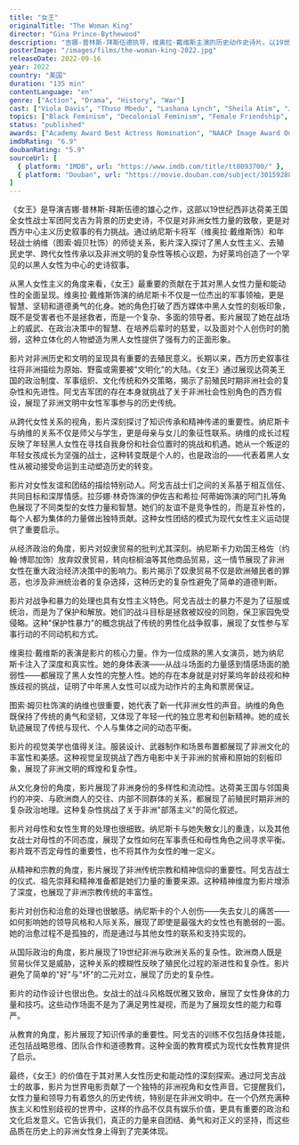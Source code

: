 ```yaml
---
title: "女王"
originalTitle: "The Woman King"
director: "Gina Prince-Bythewood"
description: "吉娜·普林斯-拜斯伍德执导，维奥拉·戴维斯主演的历史动作史诗片。以19世纪西非达荷美王国的全女性战士军团阿戈吉为背景，讲述将军纳尼斯卡训练新一代女战士保卫王国的故事。影片探讨了黑人女性力量、非洲历史叙事、去殖民主义以及女性军事领导力等重要主题。"
posterImage: "/images/films/the-woman-king-2022.jpg"
releaseDate: 2022-09-16
year: 2022
country: "美国"
duration: "135 min"
contentLanguage: "en"
genre: ["Action", "Drama", "History", "War"]
cast: ["Viola Davis", "Thuso Mbedu", "Lashana Lynch", "Sheila Atim", "John Boyega", "Hero Fiennes Tiffin", "Jordan Bolger"]
topics: ["Black Feminism", "Decolonial Feminism", "Female Friendship", "Historical Context", "Economic Empowerment", "Political Participation", "Cultural Identity", "Anti-Sexual Violence"]
status: "published"
awards: ["Academy Award Best Actress Nomination", "NAACP Image Award Outstanding Motion Picture", "Critics Choice Award Best Acting Ensemble", "Black Reel Award Outstanding Film"]
imdbRating: "6.9"
doubanRating: "5.9"
sourceUrl: [
  { platform: "IMDB", url: "https://www.imdb.com/title/tt8093700/" },
  { platform: "Douban", url: "https://movie.douban.com/subject/30159288/" }
]
---
```


《女王》是导演吉娜·普林斯-拜斯伍德的雄心之作，这部以19世纪西非达荷美王国全女性战士军团阿戈吉为背景的历史史诗，不仅是对非洲女性力量的致敬，更是对西方中心主义历史叙事的有力挑战。通过纳尼斯卡将军（维奥拉·戴维斯饰）和年轻战士纳维（图索·姆贝杜饰）的师徒关系，影片深入探讨了黑人女性主义、去殖民史学、跨代女性传承以及非洲文明的复杂性等核心议题，为好莱坞创造了一个罕见的以黑人女性为中心的史诗叙事。

从黑人女性主义的角度来看，《女王》最重要的贡献在于其对黑人女性力量和能动性的全面呈现。维奥拉·戴维斯饰演的纳尼斯卡不仅是一位杰出的军事领袖，更是智慧、坚韧和道德勇气的化身。她的角色打破了西方媒体中黑人女性的刻板印象，既不是受害者也不是拯救者，而是一个复杂、多面的领导者。影片展现了她在战场上的威武、在政治决策中的智慧、在培养后辈时的慈爱，以及面对个人创伤时的脆弱，这种立体化的人物塑造为黑人女性提供了强有力的正面形象。

影片对非洲历史和文明的呈现具有重要的去殖民意义。长期以来，西方历史叙事往往将非洲描绘为原始、野蛮或需要被"文明化"的大陆。《女王》通过展现达荷美王国的政治制度、军事组织、文化传统和外交策略，揭示了前殖民时期非洲社会的复杂性和先进性。阿戈吉军团的存在本身就挑战了关于非洲社会性别角色的西方假设，展现了非洲文明中女性军事参与的历史传统。

从跨代女性关系的视角，影片深刻探讨了知识传承和精神传递的重要性。纳尼斯卡与纳维的关系不仅是师父与学生，更是母亲与女儿的象征性联系。纳维的成长过程反映了年轻黑人女性在寻找自我身份和社会位置时的挑战和机遇。她从一个叛逆的年轻女孩成长为坚强的战士，这种转变既是个人的，也是政治的——代表着黑人女性从被动接受命运到主动塑造历史的转变。

影片对女性友谊和团结的描绘特别动人。阿戈吉战士们之间的关系基于相互信任、共同目标和深厚情感。拉莎娜·林奇饰演的伊佐吉和希拉·阿蒂姆饰演的阿门扎等角色展现了不同类型的女性力量和智慧。她们的友谊不是竞争性的，而是互补性的，每个人都为集体的力量做出独特贡献。这种女性团结的模式为现代女性主义运动提供了重要启示。

从经济政治的角度，影片对奴隶贸易的批判尤其深刻。纳尼斯卡力劝国王格佐（约翰·博耶加饰）放弃奴隶贸易，转向棕榈油等其他商品贸易，这一情节展现了非洲女性在重大政治经济决策中的影响力。影片揭示了奴隶贸易不仅是欧洲殖民者的罪恶，也涉及非洲统治者的复杂选择，这种历史的复杂性避免了简单的道德判断。

影片对战争和暴力的处理也具有女性主义特色。阿戈吉战士的暴力不是为了征服或统治，而是为了保护和解放。她们的战斗目标是拯救被奴役的同胞，保卫家园免受侵略。这种"保护性暴力"的概念挑战了传统的男性化战争叙事，展现了女性参与军事行动的不同动机和方式。

维奥拉·戴维斯的表演是影片的核心力量。作为一位成熟的黑人女演员，她为纳尼斯卡注入了深度和真实性。她的身体表演——从战斗场面的力量感到情感场面的脆弱性——都展现了黑人女性的完整人性。她的存在本身就是对好莱坞年龄歧视和种族歧视的挑战，证明了中年黑人女性可以成为动作片的主角和票房保证。

图索·姆贝杜饰演的纳维也很重要，她代表了新一代非洲女性的声音。纳维的角色既保持了传统的勇气和坚韧，又体现了年轻一代的独立思考和创新精神。她的成长轨迹展现了传统与现代、个人与集体之间的动态平衡。

影片的视觉美学也值得关注。服装设计、武器制作和场景布置都展现了非洲文化的丰富性和美感。这种视觉呈现挑战了西方电影中关于非洲的贫瘠和原始的刻板印象，展现了非洲文明的辉煌和复杂性。

从文化身份的角度，影片展现了非洲身份的多样性和流动性。达荷美王国与邻国奥约的冲突、与欧洲商人的交往、内部不同群体的关系，都展现了前殖民时期非洲的复杂政治地理。这种复杂性挑战了关于非洲"部落主义"的简化叙述。

影片对母性和女性生育的处理也很细致。纳尼斯卡与她失散女儿的重逢，以及其他女战士对母性的不同态度，展现了女性如何在军事责任和母性角色之间寻求平衡。影片既不否定母性的重要性，也不将其作为女性的唯一定义。

从精神和宗教的角度，影片展现了非洲传统宗教和精神信仰的重要性。阿戈吉战士的仪式、祖先崇拜和精神准备都是她们力量的重要来源。这种精神维度为影片增添了深度，也展现了非洲宗教传统的丰富性。

影片对创伤和治愈的处理也很敏感。纳尼斯卡的个人创伤——失去女儿的痛苦——如何影响她的领导风格和人际关系，展现了即使是最强大的女性也有脆弱的一面。她的治愈过程不是孤独的，而是通过与其他女性的联系和支持实现的。

从国际政治的角度，影片展现了19世纪非洲与欧洲关系的复杂性。欧洲商人既是贸易伙伴又是威胁，这种关系的模糊性反映了殖民化过程的渐进性和复杂性。影片避免了简单的"好"与"坏"的二元对立，展现了历史的复杂性。

影片的动作设计也很出色。女战士的战斗风格既优雅又致命，展现了女性身体的力量和技巧。这些动作场面不是为了满足男性凝视，而是为了展现女性的能力和尊严。

从教育的角度，影片展现了知识传承的重要性。阿戈吉的训练不仅包括身体技能，还包括战略思维、团队合作和道德教育。这种全面的教育模式为现代女性教育提供了启示。

最终，《女王》的价值在于其对黑人女性历史和能动性的深刻探索。通过阿戈吉战士的故事，影片为世界电影贡献了一个独特的非洲视角和女性声音。它提醒我们，女性力量和领导力有着悠久的历史传统，特别是在非洲文明中。在一个仍然充满种族主义和性别歧视的世界中，这样的作品不仅具有娱乐价值，更具有重要的政治和文化启发意义。它告诉我们，真正的力量来自团结、勇气和对正义的坚持，而这些品质在历史上的非洲女性身上得到了完美体现。